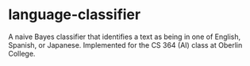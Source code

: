 language-classifier
===================

A naive Bayes classifier that identifies a text as being in one of English, Spanish, or Japanese. Implemented for the CS 364 (AI) class at Oberlin College.
